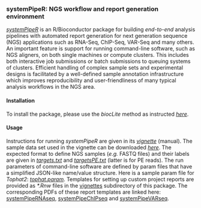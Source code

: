 ### systemPipeR: NGS workflow and report generation environment 

[_systemPipeR_](http://www.bioconductor.org/packages/devel/bioc/html/systemPipeR.html)
is an R/Bioconductor package for building *end-to-end* analysis pipelines with
automated report generation for next generation sequence (NGS) applications
such as RNA-Seq, ChIP-Seq, VAR-Seq and many others. An important feature is
support for running command-line software, such as NGS aligners, on both single
machines or compute clusters. This includes both interactive job submissions or
batch submissions to queuing systems of clusters.  Efficient handling of
complex sample sets and experimental designs is facilitated by a well-defined
sample annotation infrastructure which improves reproducibility and
user-friendliness of many typical analysis workflows in the NGS area.

#### Installation 
To install the package, please use the _biocLite_ method as instructed 
[_here_](http://www.bioconductor.org/packages/devel/bioc/html/systemPipeR.html).


#### Usage
Instructions for running _systemPipeR_ are given in its
[_vignette_](https://github.com/tgirke/systemPipeR/blob/master/vignettes/systemPipeR.pdf?raw=true) (manual).
The sample data set used in the vignette can be downloaded [_here_](http://biocluster.ucr.edu/~tgirke/projects/systemPipeR_test_data.zip). 
The expected format to define NGS samples (_e.g._ FASTQ files) and their
labels are given in
[_targets.txt_](https://github.com/tgirke/systemPipeR/blob/master/inst/extdata/targets.txt)
and
[_targetsPE.txt_](https://github.com/tgirke/systemPipeR/blob/master/inst/extdata/targetsPE.txt)
(latter is for PE reads). 
The run parameters of command-line software are defined by param files that
have a simplified JSON-like name/value structure. Here is a sample param file
for _Tophat2_:
[_tophat.param_](https://github.com/tgirke/systemPipeR/blob/master/inst/extdata/tophat.param).
Templates for setting up custom project reports are provided as _*.Rnw_
files in the [vignettes](https://github.com/tgirke/systemPipeR/tree/master/vignettes) subdirectory of this package. The
corresponding PDFs of these report templates are linked here:
[systemPipeRNAseq](https://github.com/tgirke/systemPipeR/blob/master/vignettes/systemPipeRNAseq.pdf?raw=true),
[systemPipeChIPseq](https://github.com/tgirke/systemPipeR/blob/master/vignettes/systemPipeChIPseq.pdf?raw=true)
and
[systemPipeVARseq](https://github.com/tgirke/systemPipeR/blob/master/vignettes/systemPipeVARseq.pdf?raw=true).

